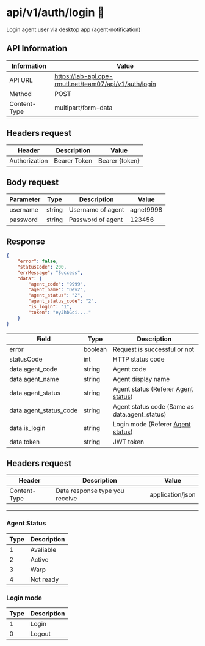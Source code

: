 # api/v1/auth/login 🔑
Login agent user via desktop app (agent-notification)


## API Information
| Information  | Value                                                  |
|--------------|--------------------------------------------------------|
| API URL      | https://lab-api.cpe-rmutl.net/team07/api/v1/auth/login |
| Method       | POST                                                   |
| Content-Type | multipart/form-data                                    |

## Headers request
| Header        | Description  | Value          |
|---------------|--------------|----------------|
| Authorization | Bearer Token | Bearer {token} |

## Body request
| Parameter | Type   | Description       | Value     |
|-----------|--------|-------------------|-----------|
| username  | string | Username of agent | agnet9998 |
| password  | string | Password of agent | 123456    |

## Response
```json
{
    "error": false,
    "statusCode": 200,
    "errMessage": "Success",
    "data": {
        "agent_code": "9999",
        "agent_name": "Dev2",
        "agent_status": "2",
        "agent_status_code": "2",
        "is_login": "1",
        "token": "eyJhbGci...."
    }
}
```

| Field                  | Type    | Description                                          |
|------------------------|---------|------------------------------------------------------|
| error                  | boolean | Request is successful or not                         |
| statusCode             | int     | HTTP status code                                     |
| data.agent_code        | string  | Agent code                                           |
| data.agent_name        | string  | Agent display name                                   |
| data.agent_status      | string  | Agent status (Referer [Agent status](#agent-status)) |
| data.agent_status_code | string  | Agent status  code (Same as data.agent_status)       |
| data.is_login          | string  | Login mode   (Referer [Agent status](#login-mode))   |
| data.token             | string  | JWT token                                            |


## Headers request
| Header       | Description                    | Value            |
|--------------|--------------------------------|------------------|
| Content-Type | Data response type you receive | application/json |

---
### Agent Status
| Type | Description |
|------|-------------|
| 1    | Avaliable   |
| 2    | Active      |
| 3    | Warp        |
| 4    | Not ready   |


### Login mode
| Type | Description |
|------|-------------|
| 1    | Login       |
| 0    | Logout      |